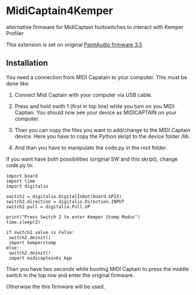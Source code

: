 # MidiCaptain4Kemper
alternative firmware for MidiCaptain footswitches to interact with Kemper Profiler

This extension is set on original [PaintAudio firmware 3.5](https://cdn.shopify.com/s/files/1/0656/8312/8548/files/FW_MINI6_KPP_V3.51.zip?v=1711205983)

<h2>Installation</h2>
You need a connection from MIDI Capatain to your computer. This must be done like:

1. Connect Midi Captain with your computer via USB cable.
2. Press and hold swith 1 (first in top line) while you turn on you MIDI Captian.
You should now see your device as MIDICAPTAIN on your computer.

3. Than you can copy the files you want to add/change to the MIDI Captain device.
Here you have to copy the Python skript to the device folder /lib.
4. And than you have to manipulate the code.py in the root folder.

If you want have both possibilities (original SW and this skript), change code.py to:

	import board
	import time
	import digitalio
	
	switch2 = digitalio.DigitalInOut(board.GP25)
	switch2.direction = digitalio.Direction.INPUT
	switch2.pull = digitalio.Pull.UP
  
	print("Press Switch 2 to enter Kemper Stomp Modus")
	time.sleep(2)
  
	if switch2.value is False:
	 switch2.deinit()
	 import kemperstomp
	else:
	 switch2.deinit()
	 import midicaptain6s_kpp

Than you have two seconds while booting MIDI Captain to press the middle switch in the top row and enter the original firmware.

Otherwise the this firmware will be used.
